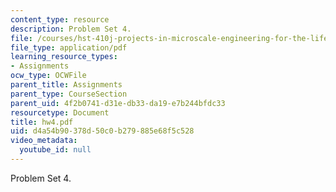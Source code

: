 ```yaml
---
content_type: resource
description: Problem Set 4.
file: /courses/hst-410j-projects-in-microscale-engineering-for-the-life-sciences-spring-2007/d4a54b90378d50c0b279885e68f5c528_hw4.pdf
file_type: application/pdf
learning_resource_types:
- Assignments
ocw_type: OCWFile
parent_title: Assignments
parent_type: CourseSection
parent_uid: 4f2b0741-d31e-db33-da19-e7b244bfdc33
resourcetype: Document
title: hw4.pdf
uid: d4a54b90-378d-50c0-b279-885e68f5c528
video_metadata:
  youtube_id: null
---
```

Problem Set 4.

